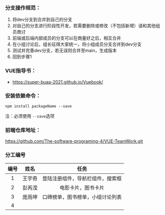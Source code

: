 ### 分支操作规范：

1. 将dev分支到合并到自己的分支
2. 对自己的分支进行阶段性开发，若需要删除或修改（不包括新增）请和其他组员商讨
3. 前端或后端内部成员的分支可以在商量好之后，相互合并
4. 在小组讨论后，组长征得大家统一，将小组成员分支合并到dev分支
5. 测试并完善dev分支，若无误则合并至main，生成版本
6. 回到步骤1

### VUE指导书：

- https://super-buaa-2021.github.io/Vuebook/

### 安装依赖命令：

`npm install packageName --save`

注：必须使用 `--save`选项

### 前端仓库地址：

https://github.com/The-software-programing-4/VUE-TeamWork.git

### 分工编号

| 编号 |  姓名  |               任务               |
| :--: | :----: | :------------------------------: |
|  1   | 王宇奇 | 登陆注册组件，导航栏组件，搜索框 |
|  2   | 彭芮滢 |        电影卡片，图书卡片        |
|  3   | 庞雨坤 | 口碑榜单，图书榜单，小组讨论列表 |
|  4   |        |                                  |

